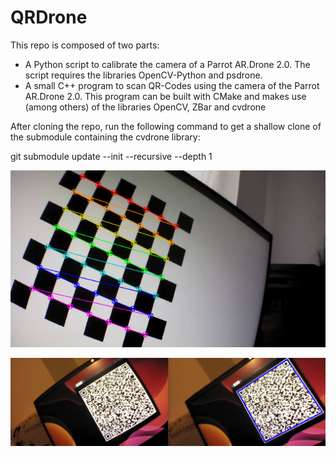 # QRDrone

This repo is composed of two parts:
* A Python script to calibrate the camera of a Parrot AR.Drone 2.0. The script requires the libraries OpenCV-Python and psdrone.
* A small C++ program to scan QR-Codes using the camera of the Parrot AR.Drone 2.0. This program can be built with CMake and makes use (among others) of the libraries OpenCV, ZBar and cvdrone 

After cloning the repo, run the following command to get a shallow clone of the submodule containing the cvdrone library:

git submodule update  --init --recursive --depth 1

![Calibration](./chessboard.png)

![Calibration](./QRCode.png)


